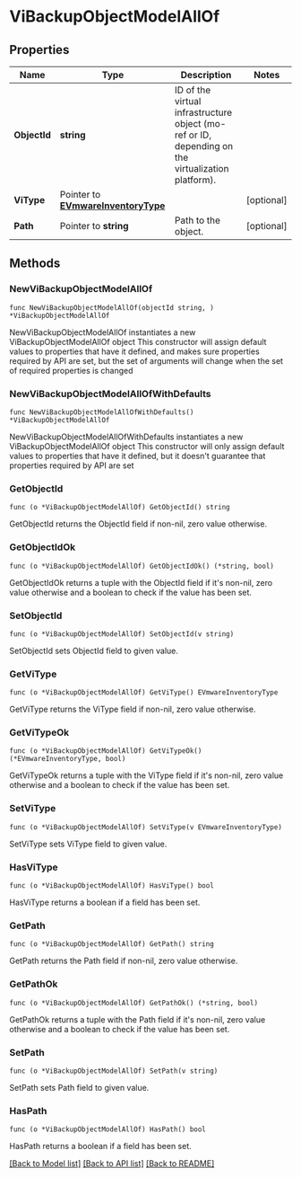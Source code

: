 # ViBackupObjectModelAllOf

## Properties

Name | Type | Description | Notes
------------ | ------------- | ------------- | -------------
**ObjectId** | **string** | ID of the virtual infrastructure object (mo-ref or ID, depending on the virtualization platform). | 
**ViType** | Pointer to [**EVmwareInventoryType**](EVmwareInventoryType.md) |  | [optional] 
**Path** | Pointer to **string** | Path to the object. | [optional] 

## Methods

### NewViBackupObjectModelAllOf

`func NewViBackupObjectModelAllOf(objectId string, ) *ViBackupObjectModelAllOf`

NewViBackupObjectModelAllOf instantiates a new ViBackupObjectModelAllOf object
This constructor will assign default values to properties that have it defined,
and makes sure properties required by API are set, but the set of arguments
will change when the set of required properties is changed

### NewViBackupObjectModelAllOfWithDefaults

`func NewViBackupObjectModelAllOfWithDefaults() *ViBackupObjectModelAllOf`

NewViBackupObjectModelAllOfWithDefaults instantiates a new ViBackupObjectModelAllOf object
This constructor will only assign default values to properties that have it defined,
but it doesn't guarantee that properties required by API are set

### GetObjectId

`func (o *ViBackupObjectModelAllOf) GetObjectId() string`

GetObjectId returns the ObjectId field if non-nil, zero value otherwise.

### GetObjectIdOk

`func (o *ViBackupObjectModelAllOf) GetObjectIdOk() (*string, bool)`

GetObjectIdOk returns a tuple with the ObjectId field if it's non-nil, zero value otherwise
and a boolean to check if the value has been set.

### SetObjectId

`func (o *ViBackupObjectModelAllOf) SetObjectId(v string)`

SetObjectId sets ObjectId field to given value.


### GetViType

`func (o *ViBackupObjectModelAllOf) GetViType() EVmwareInventoryType`

GetViType returns the ViType field if non-nil, zero value otherwise.

### GetViTypeOk

`func (o *ViBackupObjectModelAllOf) GetViTypeOk() (*EVmwareInventoryType, bool)`

GetViTypeOk returns a tuple with the ViType field if it's non-nil, zero value otherwise
and a boolean to check if the value has been set.

### SetViType

`func (o *ViBackupObjectModelAllOf) SetViType(v EVmwareInventoryType)`

SetViType sets ViType field to given value.

### HasViType

`func (o *ViBackupObjectModelAllOf) HasViType() bool`

HasViType returns a boolean if a field has been set.

### GetPath

`func (o *ViBackupObjectModelAllOf) GetPath() string`

GetPath returns the Path field if non-nil, zero value otherwise.

### GetPathOk

`func (o *ViBackupObjectModelAllOf) GetPathOk() (*string, bool)`

GetPathOk returns a tuple with the Path field if it's non-nil, zero value otherwise
and a boolean to check if the value has been set.

### SetPath

`func (o *ViBackupObjectModelAllOf) SetPath(v string)`

SetPath sets Path field to given value.

### HasPath

`func (o *ViBackupObjectModelAllOf) HasPath() bool`

HasPath returns a boolean if a field has been set.


[[Back to Model list]](../README.md#documentation-for-models) [[Back to API list]](../README.md#documentation-for-api-endpoints) [[Back to README]](../README.md)


